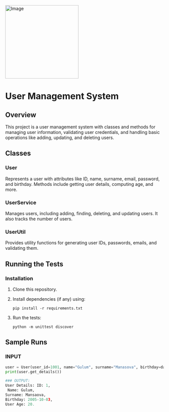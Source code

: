 <img width="233" alt="Image" src="https://github.com/user-attachments/assets/ae8bded5-e651-41e2-b630-bb6a65395a12" />

# User Management System

## Overview
This project is a user management system with classes and methods for managing user information, validating user credentials, and handling basic operations like adding, updating, and deleting users.

## Classes

### User
Represents a user with attributes like ID, name, surname, email, password, and birthday. Methods include getting user details, computing age, and more.

### UserService
Manages users, including adding, finding, deleting, and updating users. It also tracks the number of users.

### UserUtil
Provides utility functions for generating user IDs, passwords, emails, and validating them.

## Running the Tests

### Installation

1. Clone this repository.
2. Install dependencies (if any) using:
    ```
    pip install -r requirements.txt
    ```

3. Run the tests:
    ```
    python -m unittest discover
    ```

## Sample Runs

### INPUT
```python
user = User(user_id=1001, name="Gulum", surname="Manasova", birthday=datetime(2005, 10, 3))
print(user.get_details())

### OUTPUT:
User Details: ID: 1,
 Name: Gulum,
Surname: Mansaova,
Birthday: 2005-10-03,
User Age: 20.

